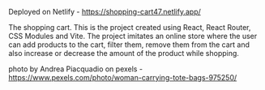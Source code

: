 
Deployed on Netlify - https://shopping-cart47.netlify.app/

The shopping cart. This is the project created using React, React Router, CSS Modules and Vite. The project imitates an online store where the user can add products to the cart, filter them, remove them from the cart and also increase or decrease the amount of the product while shopping. 




photo by Andrea Piacquadio on pexels - https://www.pexels.com/photo/woman-carrying-tote-bags-975250/